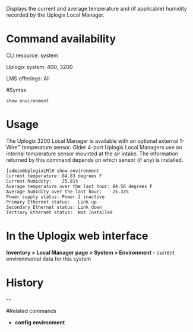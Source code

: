<!-- 5.4 -->

Displays the current and average temperature and (if applicable) humidity recorded by the Uplogix Local Manager.

# Command availability 

CLI resource: system

Uplogix system: 400, 3200

LMS offerings: All

#Syntax 

```
show environment
```

# Usage 

The Uplogix 3200 Local Manager is available with an optional external 1-Wire&#8482; temperature sensor. Older 4-port Uplogix Local Managers use an internal temperature sensor mounted at the air intake. The information returned by this command depends on which sensor (if any) is installed.

```
[admin@UplogixLM]# show environment
Current temperature: 84.83 degrees F
Current humidity:    25.81%
Average temperature over the last hour: 84.56 degrees F
Average humidity over the last hour:    25.33%
Power supply status: Power 2 inactive
Primary Ethernet status:   Link up
Secondary Ethernet status: Link down
Tertiary Ethernet status:  Not Installed

```

# In the Uplogix web interface

**Inventory > Local Manager page > System > Environment** - current environmental data for this system

# History 
--

#Related commands 

- **config environment**
